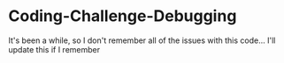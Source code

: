 # Coding-Challenge-Debugging

It's been a while, so I don't remember all of the issues with this code... I'll update this if I remember
